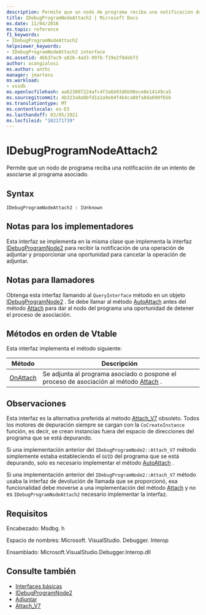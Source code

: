 ```yaml
---
description: Permite que un nodo de programa reciba una notificación de un intento de asociarse al programa asociado.
title: IDebugProgramNodeAttach2 | Microsoft Docs
ms.date: 11/04/2016
ms.topic: reference
f1_keywords:
- IDebugProgramNodeAttach2
helpviewer_keywords:
- IDebugProgramNodeAttach2 interface
ms.assetid: 46b37ac9-a026-4ad3-997b-f19e2f8deb73
author: acangialosi
ms.author: anthc
manager: jmartens
ms.workload:
- vssdk
ms.openlocfilehash: aa623097224afc4f3a6b93d6b98ece0e14149ca5
ms.sourcegitcommit: 4b323a8a8bfd1a1a9e84f4b4ca88fa8da690f656
ms.translationtype: MT
ms.contentlocale: es-ES
ms.lasthandoff: 03/05/2021
ms.locfileid: "102171739"
---
```

# <a name="idebugprogramnodeattach2"></a>IDebugProgramNodeAttach2
Permite que un nodo de programa reciba una notificación de un intento de asociarse al programa asociado.

## <a name="syntax"></a>Syntax

```
IDebugProgramNodeAttach2 : IUnknown
```

## <a name="notes-for-implementers"></a>Notas para los implementadores
 Esta interfaz se implementa en la misma clase que implementa la interfaz [IDebugProgramNode2](../../../extensibility/debugger/reference/idebugprogramnode2.md) para recibir la notificación de una operación de adjuntar y proporcionar una oportunidad para cancelar la operación de adjuntar.

## <a name="notes-for-callers"></a>Notas para llamadores
 Obtenga esta interfaz llamando al `QueryInterface` método en un objeto [IDebugProgramNode2](../../../extensibility/debugger/reference/idebugprogramnode2.md) . Se debe llamar al método [AutoAttach](../../../extensibility/debugger/reference/idebugprogramnodeattach2-onattach.md) antes del método [Attach](../../../extensibility/debugger/reference/idebugengine2-attach.md) para dar al nodo del programa una oportunidad de detener el proceso de asociación.

## <a name="methods-in-vtable-order"></a>Métodos en orden de Vtable
 Esta interfaz implementa el método siguiente:

|Método|Descripción|
|------------|-----------------|
|[OnAttach](../../../extensibility/debugger/reference/idebugprogramnodeattach2-onattach.md)|Se adjunta al programa asociado o pospone el proceso de asociación al método [Attach](../../../extensibility/debugger/reference/idebugengine2-attach.md) .|

## <a name="remarks"></a>Observaciones
 Esta interfaz es la alternativa preferida al método [Attach_V7](../../../extensibility/debugger/reference/idebugprogramnode2-attach-v7.md) obsoleto. Todos los motores de depuración siempre se cargan con la `CoCreateInstance` función, es decir, se crean instancias fuera del espacio de direcciones del programa que se está depurando.

 Si una implementación anterior del `IDebugProgramNode2::Attach_V7` método simplemente estaba estableciendo el `GUID` del programa que se está depurando, solo es necesario implementar el método [AutoAttach](../../../extensibility/debugger/reference/idebugprogramnodeattach2-onattach.md) .

 Si una implementación anterior del `IDebugProgramNode2::Attach_V7` método usaba la interfaz de devolución de llamada que se proporcionó, esa funcionalidad debe moverse a una implementación del método [Attach](../../../extensibility/debugger/reference/idebugengine2-attach.md) y no es `IDebugProgramNodeAttach2` necesario implementar la interfaz.

## <a name="requirements"></a>Requisitos
 Encabezado: Msdbg. h

 Espacio de nombres: Microsoft. VisualStudio. Debugger. Interop

 Ensamblado: Microsoft.VisualStudio.Debugger.Interop.dll

## <a name="see-also"></a>Consulte también
- [Interfaces básicas](../../../extensibility/debugger/reference/core-interfaces.md)
- [IDebugProgramNode2](../../../extensibility/debugger/reference/idebugprogramnode2.md)
- [Adjuntar](../../../extensibility/debugger/reference/idebugengine2-attach.md)
- [Attach_V7](../../../extensibility/debugger/reference/idebugprogramnode2-attach-v7.md)
